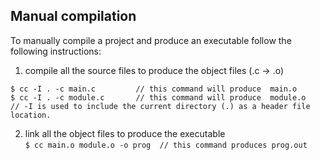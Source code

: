 ## Manual compilation
To manually compile a project and produce an executable follow the following instructions:

1. compile all the source files to produce the object files (.c -> .o)
```
$ cc -I . -c main.c  		// this command will produce  main.o
$ cc -I . -c module.c 		// this command will produce  module.o
// -I is used to include the current directory (.) as a header file location.
```
2. link all the object files to produce the executable <br>
```$ cc main.o module.o -o prog	 // this command produces prog.out```
